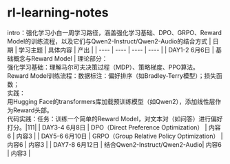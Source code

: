 # rl-learning-notes
intro：强化学习小白一周学习路径，涵盖强化学习基础、DPO、GRPO、Reward Model的训练流程，以及它们与Qwen2-Instruct/Qwen2-Audio的结合方式
| 日期 | 学习主题 | 具体内容 | 产出 | 
| ---- | ---- | ---- | ---- |
| DAY1-2 6月6日 | 基础概念与Reward Model​ | 理论部分：<br>​​强化学习基础​​：理解马尔可夫决策过程（MDP）、策略梯度、PPO算法。<br>​​Reward Model训练流程​​：数据标注：偏好排序（如Bradley-Terry模型）；损失函数；<br>实践：<br>用Hugging Face的transformers库加载预训练模型（如Qwen2），添加线性层作为Reward头部。 <br>代码实践：任务​​：训练一个简单的Reward Model，对文本对（如问答）进行偏好打分。|111| 
| DAY3-4 6月8日 | DPO（Direct Preference Optimization） | 内容6 | 内容3 | 
| DAY5-6 6月10日 | GRPO（Group Relative Policy Optimization）​ | 内容6 | 内容3 | 
| DAY7-8 6月12日 | 结合Qwen2-Instruct/Qwen2-Audio​| 内容6 | 内容3 |  
